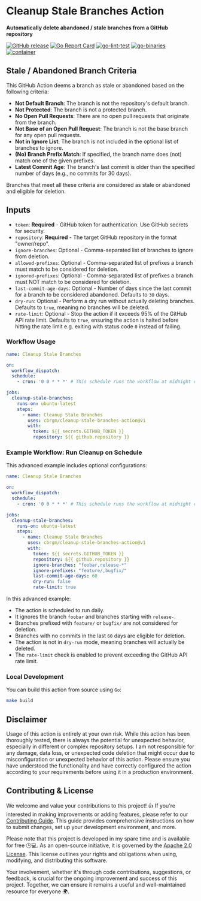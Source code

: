 # Cleanup Stale Branches Action

**Automatically delete abandoned / stale branches from a GitHub repository**

[![GitHub release](https://img.shields.io/github/release/cbrgm/cleanup-stale-branches-action.svg)](https://github.com/cbrgm/cleanup-stale-branches-action)
[![Go Report Card](https://goreportcard.com/badge/github.com/cbrgm/cleanup-stale-branches-action)](https://goreportcard.com/report/github.com/cbrgm/cleanup-stale-branches-action)
[![go-lint-test](https://github.com/cbrgm/cleanup-stale-branches-action/actions/workflows/go-lint-test.yml/badge.svg)](https://github.com/cbrgm/cleanup-stale-branches-action/actions/workflows/go-lint-test.yml)
[![go-binaries](https://github.com/cbrgm/cleanup-stale-branches-action/actions/workflows/go-binaries.yml/badge.svg)](https://github.com/cbrgm/cleanup-stale-branches-action/actions/workflows/go-binaries.yml)
[![container](https://github.com/cbrgm/cleanup-stale-branches-action/actions/workflows/container.yml/badge.svg)](https://github.com/cbrgm/cleanup-stale-branches-action/actions/workflows/container.yml)

## Stale / Abandoned Branch Criteria

This GitHub Action deems a branch as stale or abandoned based on the following criteria:

- **Not Default Branch**: The branch is not the repository's default branch.
- **Not Protected**: The branch is not a protected branch.
- **No Open Pull Requests**: There are no open pull requests that originate from the branch.
- **Not Base of an Open Pull Request**: The branch is not the base branch for any open pull requests.
- **Not in Ignore List**: The branch is not included in the optional list of branches to ignore.
- **(No) Branch Prefix Match**: If specified, the branch name does (not) match one of the given prefixes.
- **Latest Commit Age**: The branch's last commit is older than the specified number of days (e.g., no commits for 30 days).

Branches that meet all these criteria are considered as stale or abandoned and eligible for deletion.

## Inputs

- `token`: **Required** - GitHub token for authentication. Use GitHub secrets for security.
- `repository`: **Required** - The target GitHub repository in the format "owner/repo".
- `ignore-branches`: Optional - Comma-separated list of branches to ignore from deletion.
- `allowed-prefixes`: Optional - Comma-separated list of prefixes a branch must match to be considered for deletion.
- `ignored-prefixes`: Optional - Comma-separated list of prefixes a branch must NOT match to be considered for deletion.
- `last-commit-age-days`: Optional - Number of days since the last commit for a branch to be considered abandoned. Defaults to `30` days.
- `dry-run`: Optional - Perform a dry run without actually deleting branches. Defaults to `true`, meaning no branches will be deleted.
- `rate-limit`: Optional - Stop the action if it exceeds 95% of the GitHub API rate limit. Defaults to `true`, ensuring the action is halted before hitting the rate limit e.g. exiting with status code `0` instead of failing.

### Workflow Usage

```yaml
name: Cleanup Stale Branches

on:
  workflow_dispatch:
  schedule:
    - cron: '0 0 * * *' # This schedule runs the workflow at midnight every day

jobs:
  cleanup-stale-branches:
    runs-on: ubuntu-latest
    steps:
      - name: Cleanup Stale Branches
        uses: cbrgm/cleanup-stale-branches-action@v1
        with:
          token: ${{ secrets.GITHUB_TOKEN }}
          repository: ${{ github.repository }}
```

### Example Workflow: Run Cleanup on Schedule

This advanced example includes optional configurations:

```yaml
name: Cleanup Stale Branches

on:
  workflow_dispatch:
  schedule:
    - cron: '0 0 * * *' # This schedule runs the workflow at midnight every day

jobs:
  cleanup-stale-branches:
    runs-on: ubuntu-latest
    steps:
      - name: Cleanup Stale Branches
        uses: cbrgm/cleanup-stale-branches-action@v1
        with:
          token: ${{ secrets.GITHUB_TOKEN }}
          repository: ${{ github.repository }}
          ignore-branches: "foobar,release-*"
          ignore-prefixes: "feature/,bugfix/"
          last-commit-age-days: 60
          dry-run: false
          rate-limit: true
```

In this advanced example:

* The action is scheduled to run daily.
* It ignores the branch `foobar` and branches starting with `release-`.
* Branches prefixed with `feature/` or `bugfix/` are not considered for deletion.
* Branches with no commits in the last `60` days are eligible for deletion.
* The action is not in `dry-run` mode, meaning branches will actually be deleted.
* The `rate-limit` check is enabled to prevent exceeding the GitHub API rate limit.

### Local Development

You can build this action from source using `Go`:

```bash
make build
```

## Disclaimer

Usage of this action is entirely at your own risk. While this action has been thoroughly tested, there is always the potential for unexpected behavior, especially in different or complex repository setups. I am not responsible for any damage, data loss, or unexpected code deletion that might occur due to misconfiguration or unexpected behavior of this action. Please ensure you have understood the functionality and have correctly configured the action according to your requirements before using it in a production environment.

## Contributing & License

We welcome and value your contributions to this project! 👍 If you're interested in making improvements or adding features, please refer to our [Contributing Guide](https://github.com/cbrgm/cleanup-stale-branches-action/blob/main/CONTRIBUTING.md). This guide provides comprehensive instructions on how to submit changes, set up your development environment, and more.

Please note that this project is developed in my spare time and is available for free 🕒💻. As an open-source initiative, it is governed by the [Apache 2.0 License](https://github.com/cbrgm/cleanup-stale-branches-action/blob/main/LICENSE). This license outlines your rights and obligations when using, modifying, and distributing this software.

Your involvement, whether it's through code contributions, suggestions, or feedback, is crucial for the ongoing improvement and success of this project. Together, we can ensure it remains a useful and well-maintained resource for everyone 🌍.
